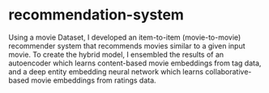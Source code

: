 # recommendation-system

Using a movie Dataset, I developed an item-to-item (movie-to-movie) recommender system that recommends movies similar to a given input movie. To create the hybrid model, I ensembled the results of an autoencoder which learns content-based movie embeddings from tag data, and a deep entity embedding neural network which learns collaborative-based movie embeddings from ratings data.
